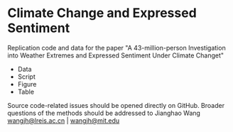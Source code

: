 # Climate Change and Expressed Sentiment

Replication code and data for the paper "A 43-million-person Investigation into Weather Extremes and Expressed Sentiment Under Climate Changet"

- Data
- Script
- Figure
- Table

Source code-related issues should be opened directly on GitHub. Broader questions of the methods should be addressed to Jianghao Wang wangjh@lreis.ac.cn | wangjh@mit.edu